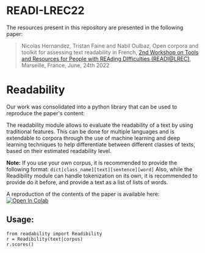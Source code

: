 # READI-LREC22

The resources present in this repository are presented in the following paper:

> Nicolas Hernandez, Tristan Faine and Nabil Oulbaz, Open corpora and toolkit for assessing text readability in French, [2nd Workshop on Tools and Resources for People with REAding DIfficulties (READI@LREC)](https://cental.uclouvain.be/readi2022/accepted.html), Marseille, France, June, 24th 2022


# Readability
Our work was consolidated into a python library that can be used to reproduce the paper's content:  

The readability module allows to evaluate the readability of a text by using traditional features. This can be done for multiple languages and is extendable to corpora through the use of machine learning and deep learning techniques to help differentiate between different classes of texts, based on their estimated readability level.  

**Note:** If you use your own corpus, it is recommended to provide the following format: `dict[class_name][text][sentence][word]` 
Also, while the Readibility module can handle tokenization on its own, it is recommended to provide do it before, and provide a text as a list of lists of words.

A reproduction of the contents of the paper is available here: [![Open In Colab](https://colab.research.google.com/assets/colab-badge.svg)](https://colab.research.google.com/github/nicolashernandez/READI-LREC22/blob/main/readi_reproduction.ipynb)  

## Usage:

    from readability import Readibility  
    r = Readibility(text|corpus)  
    r.scores()

